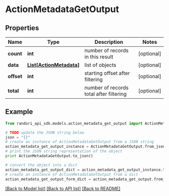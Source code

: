 # ActionMetadataGetOutput


## Properties

Name | Type | Description | Notes
------------ | ------------- | ------------- | -------------
**count** | **int** | number of records in this result | [optional] 
**data** | [**List[ActionMetadata]**](ActionMetadata.md) | list of objects | [optional] 
**offset** | **int** | starting offset after filtering | [optional] 
**total** | **int** | number of records total after filtering | [optional] 

## Example

```python
from randori_api_sdk.models.action_metadata_get_output import ActionMetadataGetOutput

# TODO update the JSON string below
json = "{}"
# create an instance of ActionMetadataGetOutput from a JSON string
action_metadata_get_output_instance = ActionMetadataGetOutput.from_json(json)
# print the JSON string representation of the object
print ActionMetadataGetOutput.to_json()

# convert the object into a dict
action_metadata_get_output_dict = action_metadata_get_output_instance.to_dict()
# create an instance of ActionMetadataGetOutput from a dict
action_metadata_get_output_form_dict = action_metadata_get_output.from_dict(action_metadata_get_output_dict)
```
[[Back to Model list]](../README.md#documentation-for-models) [[Back to API list]](../README.md#documentation-for-api-endpoints) [[Back to README]](../README.md)


